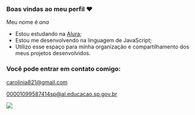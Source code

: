 ### Boas vindas ao meu perfil ❤️

Meu nome é _ana_

- Estou estudando na [Alura](https://www.alura.com.br/);
- Estou me desenvolvendo na linguagem de JavaScript;
- Utilizo esse espaço para minha organização e compartilhamento dos meus projetos desenvolvidos.

### Você pode entrar em contato comigo:

carolinia821@gmail.com

00001099587414sp@al.educacao.sp.gov.br

![](https://media.tenor.com/2zvZQGgIdcYAAAAM/dudu-bubu.gif)
